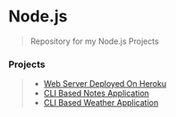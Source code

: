 # Node.js
> Repository for my Node.js Projects

### Projects
> - [Web Server Deployed On Heroku](https://github.com/atonughosh/nodejs-web-server)
> - [CLI Based Notes Application](https://github.com/atonughosh/Node.js/tree/master/Projects/1.%20Notes-App)
> - [CLI Based Weather Application](https://github.com/atonughosh/Node.js/tree/master/Projects/2.%20Weather-App)
